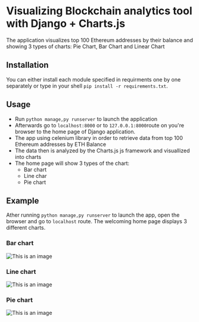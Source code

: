 # Visualizing Blockchain analytics tool with Django + Charts.js
The application visualizes top 100 Ethereum addresses by their balance and showing 3 types of charts: Pie Chart, Bar Chart and Linear Chart

## Installation 
You can either install each module specified in requirments one by one separately or type in your shell ```pip install -r requirements.txt```.

## Usage
* Run ```python manage,py runserver``` to launch the application
* Afterwards go to ```localhost:8000``` or to ```127.0.0.1:8000```route on you're browser to the home page of Django application.
* The app using celenium library in order to retrieve data from top 100 Ethereum addresses by ETH Balance
* The data then is analyzed by the Charts.js js framework and visuallized into charts
* The home page will show 3 types of the chart:
   -  Bar chart
   -  Line char
   -  Pie chart

## Example
Ather running ```python manage,py runserver``` to launch the app, open the browser and go to ```localhost``` route.
The welcoming home page displays 3 different charts.
### Bar chart
![This is an image](https://cdn.discordapp.com/attachments/540499123053396013/941005151660023818/unknown.png)
### Line chart
![This is an image](https://cdn.discordapp.com/attachments/540499123053396013/941005152364679258/unknown.png)
### Pie chart
![This is an image](https://cdn.discordapp.com/attachments/540499123053396013/941005152066895902/unknown.png)
